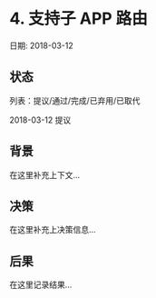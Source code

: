 # 4. 支持子 APP 路由

日期: 2018-03-12

## 状态

列表：提议/通过/完成/已弃用/已取代

2018-03-12 提议

## 背景

在这里补充上下文...

## 决策

在这里补充上决策信息...

## 后果

在这里记录结果...
